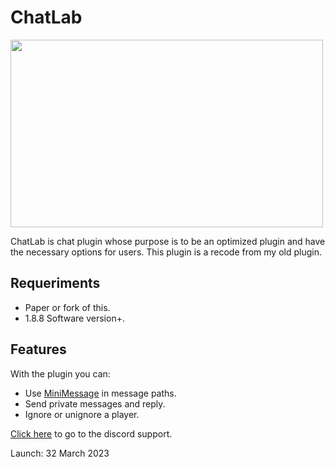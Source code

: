 # ChatLab

<img src="https://i.ibb.co/LpBJk0F/plugin-background.png" width="500" height="300" />

ChatLab is chat plugin whose purpose is to be an optimized plugin and have the necessary options for users.
This plugin is a recode from my old plugin.

## Requeriments

- Paper or fork of this.
- 1.8.8 Software version+.

## Features

With the plugin you can:

- Use [MiniMessage](https://docs.advntr.dev/minimessage/index.html) in message paths.
- Send private messages and reply.
- Ignore or unignore a player.

[Click here](https://discord.devblook.team/) to go to the discord support.

Launch: 32 March 2023
